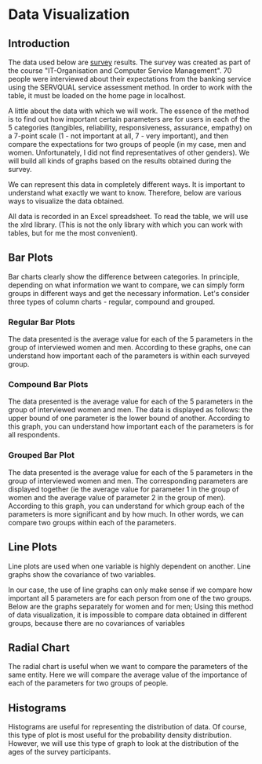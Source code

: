 # Data Visualization
## Introduction
The data used below are [survey]( https://docs.google.com/forms/d/1YqZP3Ad6lMBzBrWGZy_z3YL35_obh1nmOuDgmhpYhWU/edit?usp=sharing) results. The survey was created as part of the course "IT-Organisation and Computer Service Management". 70 people were interviewed about their expectations from the banking service using the SERVQUAL service assessment method. In order to work with the table, it must be loaded on the home page in localhost.

A little about the data with which we will work. The essence of the method is to find out how important certain parameters are for users in each of the 5 categories (tangibles, reliability, responsiveness, assurance, empathy) on a 7-point scale (1 - not important at all, 7 - very important), and then compare the expectations for two groups of people (in my case, men and women. Unfortunately, I did not find representatives of other genders). We will build all kinds of graphs based on the results obtained during the survey.

We can represent this data in completely different ways. It is important to understand what exactly we want to know. Therefore, below are various ways to visualize the data obtained.

All data is recorded in an Excel spreadsheet. To read the table, we will use the xlrd library. (This is not the only library with which you can work with tables, but for me the most convenient).

## Bar Plots
Bar charts clearly show the difference between categories. In principle, depending on what information we want to compare, we can simply form groups in different ways and get the necessary information. Let's consider three types of column charts - regular, compound and grouped.

### Regular Bar Plots
The data presented is the average value for each of the 5 parameters in the group of interviewed women and men. According to these graphs, one can understand how important each of the parameters is within each surveyed group.

### Compound Bar Plots
The data presented is the average value for each of the 5 parameters in the group of interviewed women and men. The data is displayed as follows: the upper bound of one parameter is the lower bound of another. According to this graph, you can understand how important each of the parameters is for all respondents.

### Grouped Bar Plot
The data presented is the average value for each of the 5 parameters in the group of interviewed women and men. The corresponding parameters are displayed together (ie the average value for parameter 1 in the group of women and the average value of parameter 2 in the group of men). According to this graph, you can understand for which group each of the parameters is more significant and by how much. In other words, we can compare two groups within each of the parameters.

## Line Plots
Line plots are used when one variable is highly dependent on another. Line graphs show the covariance of two variables.

In our case, the use of line graphs can only make sense if we compare how important all 5 parameters are for each person from one of the two groups. Below are the graphs separately for women and for men; Using this method of data visualization, it is impossible to compare data obtained in different groups, because there are no covariances of variables

## Radial Chart
The radial chart is useful when we want to compare the parameters of the same entity. Here we will compare the average value of the importance of each of the parameters for two groups of people.

## Histograms
Histograms are useful for representing the distribution of data. Of course, this type of plot is most useful for the probability density distribution. However, we will use this type of graph to look at the distribution of the ages of the survey participants.
